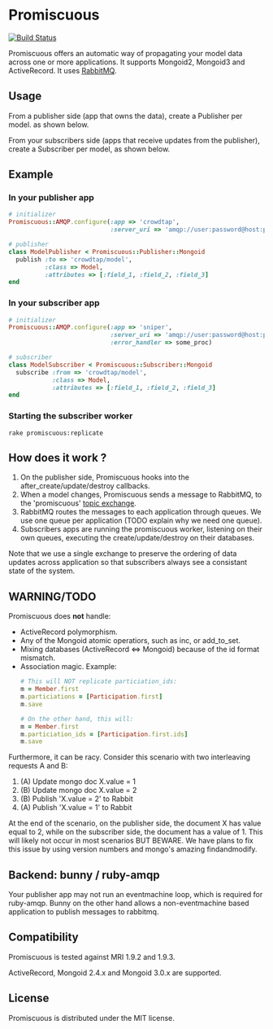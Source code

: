 Promiscuous
===========

[![Build Status](https://secure.travis-ci.org/crowdtap/promiscuous.png?branch=master)](https://secure.travis-ci.org/crowdtap/promiscuous)

Promiscuous offers an automatic way of propagating your model data across one or
more applications. It supports Mongoid2, Mongoid3 and ActiveRecord.
It uses [RabbitMQ](http://www.rabbitmq.com/).

Usage
------

From a publisher side (app that owns the data), create a Publisher per model.
as shown below.

From your subscribers side (apps that receive updates from the publisher),
create a Subscriber per model, as shown below.

Example
--------

### In your publisher app

```ruby
# initializer
Promiscuous::AMQP.configure(:app => 'crowdtap',
                            :server_uri => 'amqp://user:password@host:port/vhost')

# publisher
class ModelPublisher < Promiscuous::Publisher::Mongoid
  publish :to => 'crowdtap/model',
          :class => Model,
          :attributes => [:field_1, :field_2, :field_3]
end
```

### In your subscriber app

```ruby
# initializer
Promiscuous::AMQP.configure(:app => 'sniper',
                            :server_uri => 'amqp://user:password@host:port/vhost',
                            :error_handler => some_proc)

# subscriber
class ModelSubscriber < Promiscuous::Subscriber::Mongoid
  subscribe :from => 'crowdtap/model',
            :class => Model,
            :attributes => [:field_1, :field_2, :field_3]
end
```

### Starting the subscriber worker

    rake promiscuous:replicate

How does it work ?
------------------

1. On the publisher side, Promiscuous hooks into the after_create/update/destroy callbacks.
2. When a model changes, Promiscuous sends a message to RabbitMQ, to the
   'promiscuous' [topic exchange](http://www.rabbitmq.com/tutorials/tutorial-five-python.html).
3. RabbitMQ routes the messages to each application through queues.
   We use one queue per application (TODO explain why we need one queue).
4. Subscribers apps are running the promiscuous worker, listening on their own queues,
   executing the create/update/destroy on their databases.

Note that we use a single exchange to preserve the ordering of data updates
across application so that subscribers always see a consistant state of the
system.

WARNING/TODO
------------

Promiscuous does **not** handle:
- ActiveRecord polymorphism.
- Any of the Mongoid atomic operatiors, such as inc, or add_to_set.
- Mixing databases (ActiveRecord <=> Mongoid) because of the id format mismatch.
- Association magic. Example:
  ```ruby
  # This will NOT replicate particiation_ids:
  m = Member.first
  m.particiations = [Participation.first]
  m.save
  
  # On the other hand, this will:
  m = Member.first
  m.particiation_ids = [Participation.first.ids]
  m.save
  ```

Furthermore, it can be racy. Consider this scenario with two interleaving
requests A and B:

1. (A) Update mongo doc X.value = 1
2. (B) Update mongo doc X.value = 2
3. (B) Publish 'X.value = 2' to Rabbit
4. (A) Publish 'X.value = 1' to Rabbit

At the end of the scenario, on the publisher side, the document X has value
equal to 2, while on the subscriber side, the document has a value of 1.  This
will likely not occur in most scenarios BUT BEWARE.  We have plans to fix this
issue by using version numbers and mongo's amazing findandmodify.

Backend: bunny / ruby-amqp
--------------------------

Your publisher app may not run an eventmachine loop, which is required for
ruby-amqp. Bunny on the other hand allows a non-eventmachine based application
to publish messages to rabbitmq.

Compatibility
-------------

Promiscuous is tested against MRI 1.9.2 and 1.9.3.

ActiveRecord, Mongoid 2.4.x and Mongoid 3.0.x are supported.

License
-------

Promiscuous is distributed under the MIT license.
